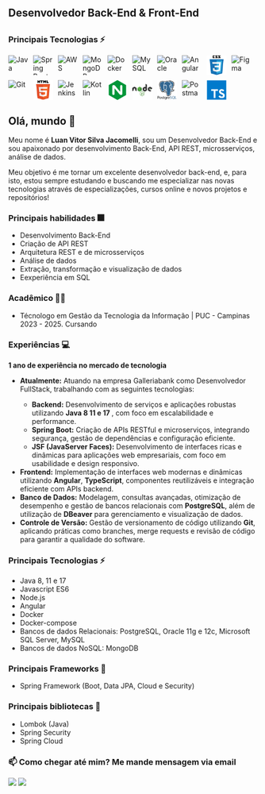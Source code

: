 <h2>Desenvolvedor Back-End & Front-End<h2>

<!-- Imagens de Tecnologias -->
<h3>Principais Tecnologias ⚡</h3>
<div style="display: flex; flex-wrap: wrap; align-items: center; gap: 10px;">
  <!-- Java -->
  <img src="https://img.icons8.com/color/48/000000/java-coffee-cup-logo.png" alt="Java" title="Java" style="width: 40px; height: 40px;">
  <!-- Spring Boot -->
  <img src="https://img.icons8.com/color/48/000000/spring-logo.png" alt="Spring Boot" title="Spring Boot" style="width: 40px; height: 40px;">
  <!-- AWS -->
  <img src="https://img.icons8.com/color/48/000000/amazon-web-services.png" alt="AWS" title="AWS" style="width: 40px; height: 40px;">
  <!-- MongoDB -->
  <img src="https://img.icons8.com/color/48/000000/mongodb.png" alt="MongoDB" title="MongoDB" style="width: 40px; height: 40px;">
  <!-- Docker -->
  <img src="https://img.icons8.com/color/48/000000/docker.png" alt="Docker" title="Docker" style="width: 40px; height: 40px;">
  <!-- MySQL -->
  <img src="https://img.icons8.com/color/48/000000/mysql-logo.png" alt="MySQL" title="MySQL" style="width: 40px; height: 40px;">
  <!-- Oracle -->
  <img src="https://img.icons8.com/color/48/000000/oracle-logo.png" alt="Oracle" title="Oracle" style="width: 40px; height: 40px;">
  <!-- Angular -->
  <img src="https://img.icons8.com/color/48/000000/angularjs.png" alt="Angular" title="Angular" style="width: 40px; height: 40px;">
  <!-- CSS3 -->
  <img src="https://raw.githubusercontent.com/devicons/devicon/master/icons/css3/css3-original-wordmark.svg" alt="CSS3" title="CSS3" style="width: 40px; height: 40px;">
  <!-- Figma -->
  <img src="https://www.vectorlogo.zone/logos/figma/figma-icon.svg" alt="Figma" title="Figma" style="width: 40px; height: 40px;">
  <!-- Git -->
  <img src="https://www.vectorlogo.zone/logos/git-scm/git-scm-icon.svg" alt="Git" title="Git" style="width: 40px; height: 40px;">
  <!-- HTML5 -->
  <img src="https://raw.githubusercontent.com/devicons/devicon/master/icons/html5/html5-original-wordmark.svg" alt="HTML5" title="HTML5" style="width: 40px; height: 40px;">
  <!-- Jenkins -->
  <img src="https://www.vectorlogo.zone/logos/jenkins/jenkins-icon.svg" alt="Jenkins" title="Jenkins" style="width: 40px; height: 40px;">
  <!-- Kotlin -->
  <img src="https://www.vectorlogo.zone/logos/kotlinlang/kotlinlang-icon.svg" alt="Kotlin" title="Kotlin" style="width: 40px; height: 40px;">
  <!-- Nginx -->
  <img src="https://raw.githubusercontent.com/devicons/devicon/master/icons/nginx/nginx-original.svg" alt="Nginx" title="Nginx" style="width: 40px; height: 40px;">
  <!-- Node.js -->
  <img src="https://raw.githubusercontent.com/devicons/devicon/master/icons/nodejs/nodejs-original-wordmark.svg" alt="Node.js" title="Node.js" style="width: 40px; height: 40px;">
  <!-- PostgreSQL -->
  <img src="https://raw.githubusercontent.com/devicons/devicon/master/icons/postgresql/postgresql-original-wordmark.svg" alt="PostgreSQL" title="PostgreSQL" style="width: 40px; height: 40px;">
  <!-- Postman -->
  <img src="https://www.vectorlogo.zone/logos/getpostman/getpostman-icon.svg" alt="Postman" title="Postman" style="width: 40px; height: 40px;">
  <!-- TypeScript -->
  <img src="https://raw.githubusercontent.com/devicons/devicon/master/icons/typescript/typescript-original.svg" alt="TypeScript" title="TypeScript" style="width: 40px; height: 40px;">
</div>


<h2>Olá, mundo 👋</h2>
<p>Meu nome é <strong>Luan Vitor Silva Jacomelli</strong>, sou um Desenvolvedor Back-End e sou apaixonado por desenvolvimento Back-End, API REST, microsserviços, análise de dados.</p>

<p>Meu objetivo é me tornar um excelente desenvolvedor back-end, e, para isto, estou sempre estudando e buscando me especializar nas novas tecnologias através de especializações, cursos online e novos projetos e repositórios!</p>

<h3>Principais habilidades 🎆</h3>
<ul>
  <li>Desenvolvimento Back-End</li>
  <li>Criação de API REST</li>
  <li>Arquitetura REST e de microsserviços</li>
  <li>Análise de dados</li>
  <li>Extração, transformação e visualização de dados</li>
  <li>Eexperiência em SQL</li>
</ul>

<h3>Acadêmico 👨‍💻</h3>
<ul>
  <li>Técnologo em Gestão da Tecnologia da Informação | PUC - Campinas 2023 - 2025. Cursando</li>
</ul>

<h3>Experiências 💻</h3>
<p><strong>1 ano de experiência no mercado de tecnologia</strong></p>

<ul>
  <li><strong>Atualmente:</strong> Atuando na empresa Galleriabank como Desenvolvedor FullStack, trabalhando com as seguintes tecnologias:</li>
  <ul>
    <li><strong>Backend:</strong> Desenvolvimento de serviços e aplicações robustas utilizando <strong>Java 8 11 e 17 </strong>, com foco em escalabilidade e performance.</li>
    <li><strong>Spring Boot:</strong> Criação de APIs RESTful e microserviços, integrando segurança, gestão de dependências e configuração eficiente.</li>
    <li><strong>JSF (JavaServer Faces):</strong> Desenvolvimento de interfaces ricas e dinâmicas para aplicações web empresariais, com foco em usabilidade e design responsivo.</li>
  </ul>
  <li><strong>Frontend:</strong> Implementação de interfaces web modernas e dinâmicas utilizando <strong>Angular</strong>, <strong>TypeScript</strong>, componentes reutilizáveis e integração eficiente com APIs backend.</li>
  <li><strong>Banco de Dados:</strong> Modelagem, consultas avançadas, otimização de desempenho e gestão de bancos relacionais com <strong>PostgreSQL</strong>, além de utilização de <strong>DBeaver</strong> para gerenciamento e visualização de dados.</li>
  <li><strong>Controle de Versão:</strong> Gestão de versionamento de código utilizando <strong>Git</strong>, aplicando práticas como branches, merge requests e revisão de código para garantir a qualidade do software.</li>
</ul>

<h3>Principais Tecnologias ⚡</h3>
<ul>
  <li>Java 8, 11 e 17</li>
  <li>Javascript ES6</li>
  <li>Node.js</li>
  <li>Angular</li>
  <li>Docker</li>
  <li>Docker-compose</li>
  <li>Bancos de dados Relacionais: PostgreSQL, Oracle 11g e 12c, Microsoft SQL Server, MySQL</li>
  <li>Bancos de dados NoSQL: MongoDB</li>
</ul>

<h3>Principais Frameworks 🔨</h3>
<ul>
  <li>Spring Framework (Boot, Data JPA, Cloud e Security)</li>
</ul>

<h3>Principais bibliotecas 📕</h3>
<ul>
  <li>Lombok (Java)</li> 
  <li>Spring Security</li>
  <li>Spring Cloud</li>
</ul>

<h3>📫 Como chegar até mim? Me mande mensagem via email</h3>

  
  <div> 
  <a href = "luanvs0710@gmail.com"><img src="https://img.shields.io/badge/-Gmail-%23333?style=for-the-badge&logo=gmail&logoColor=white" target="_blank"></a>
  <a href="[https://www.linkedin.com/in/marcos-eduardo-46a451148/](https://www.linkedin.com/in/luan-jacomelli-902437245/)" target="_blank"><img src="https://img.shields.io/badge/-LinkedIn-%230077B5?style=for-the-badge&logo=linkedin&logoColor=white" target="_blank"></a> 
    
</div>

